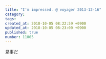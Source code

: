 ```yaml
---
title: "I'm impressed. @ voyager 2013-12-16"
category: 
tags: 
created_at: 2018-10-05 08:22:59 +0900
updated_at: 2018-10-05 08:23:00 +0900
published: true
number: 11005
---
```


見事だ
